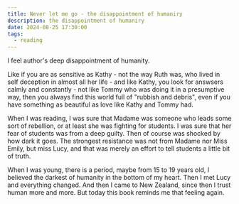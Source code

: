 ```yaml
---
title: Never let me go - the disappointment of humaniry
description: the disappointment of humaniry
date: 2024-08-25 17:30:00
tags:
  - reading
---
```

I feel author's deep disappointment of humanity.

Like if you are as sensitive as Kathy - not the way Ruth was, who lived in self deception in almost all her life - and like Kathy, you look for answsers calmly and constantly - not like Tommy who was doing it in a presumptive way, then you always find this world full of "rubbish and debris", even if you have something as beautiful as love like Kathy and Tommy had.

When I was reading, I was sure that Madame was someone who leads some sort of rebellion, or at least she was fighting for students. I was sure that her fear of students was from a deep guilty. Then of course was shocked by how dark it goes. The strongest resistance was not from Madame nor Miss Emily, but miss Lucy, and that was merely an effort to tell students a little bit of truth.

When I was young, there is a period, maybe from 15 to 19 years old, I believed the darkest of humanity in the bottom of my heart. Then I met Lucy and everything changed. And then I came to New Zealand, since then I trust human more and more. But today this book reminds me that feeling again.
